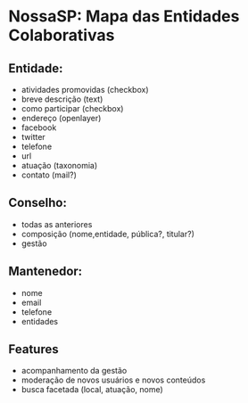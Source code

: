 NossaSP: Mapa das Entidades Colaborativas
====================================

## Entidade:

* atividades promovidas (checkbox)
* breve descrição (text)
* como participar (checkbox)
* endereço (openlayer)
* facebook
* twitter
* telefone
* url
* atuação (taxonomia)
* contato (mail?)

## Conselho:

* todas as anteriores
* composição (nome,entidade, pública?, titular?)
* gestão

## Mantenedor:

* nome
* email
* telefone
* entidades

## Features

* acompanhamento da gestão
* moderação de novos usuários e novos conteúdos
* busca facetada (local, atuação, nome)
